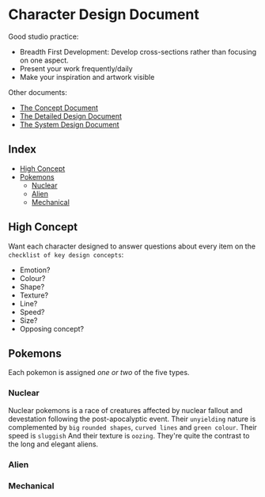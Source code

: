# Character Design Document
Good studio practice: 
* Breadth First Development: Develop cross-sections rather than focusing on one aspect.
* Present your work frequently/daily
* Make your inspiration and artwork visible

Other documents:
* [The Concept Document](/documents/The%20Concept%20Document.md)
* [The Detailed Design Document](/documents/The%20Detailed%20Design%20Document.md)
* [The System Design Document](/documents/systems/The%20System%20Design%20Document.md)

## Index
* [High Concept](#high-concept)
* [Pokemons](#pokemons)
    * [Nuclear](#nuclear)
    * [Alien](#alien)
    * [Mechanical](#mechanical)

## High Concept
Want each character designed to answer questions about every item on the `checklist of key design concepts`:
* Emotion?
* Colour?
* Shape?
* Texture?
* Line?
* Speed?
* Size?
* Opposing concept?

## Pokemons
Each pokemon is assigned _one or two_ of the five types.
### Nuclear
Nuclear pokemons is a race of creatures affected by nuclear fallout and devestation following the post-apocalyptic event. Their `unyielding` nature is complemented by `big` `rounded shapes`, `curved lines` and `green colour`. Their speed is `sluggish` And their texture is `oozing`. They're quite the contrast to the long and elegant aliens.

### Alien
### Mechanical